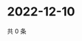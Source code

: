 # 2022-12-10

共 0 条

<!-- BEGIN WEIBO -->
<!-- 最后更新时间 Sat Dec 10 2022 16:01:35 GMT+0800 (China Standard Time) -->

<!-- END WEIBO -->
